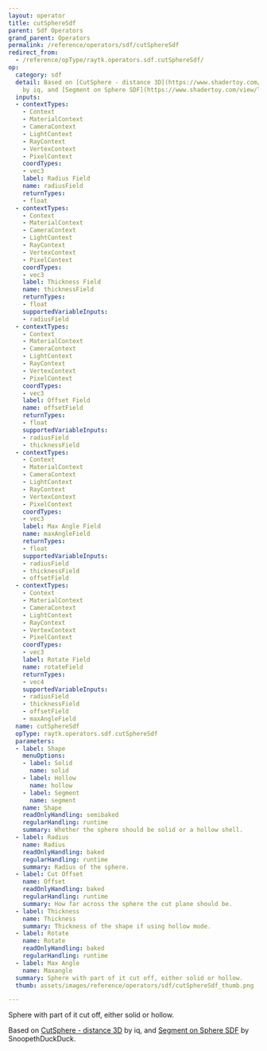 ```yaml
---
layout: operator
title: cutSphereSdf
parent: Sdf Operators
grand_parent: Operators
permalink: /reference/operators/sdf/cutSphereSdf
redirect_from:
  - /reference/opType/raytk.operators.sdf.cutSphereSdf/
op:
  category: sdf
  detail: Based on [CutSphere - distance 3D](https://www.shadertoy.com/view/stKSzc)
    by iq, and [Segment on Sphere SDF](https://www.shadertoy.com/view/lfcyDM) by SnoopethDuckDuck.
  inputs:
  - contextTypes:
    - Context
    - MaterialContext
    - CameraContext
    - LightContext
    - RayContext
    - VertexContext
    - PixelContext
    coordTypes:
    - vec3
    label: Radius Field
    name: radiusField
    returnTypes:
    - float
  - contextTypes:
    - Context
    - MaterialContext
    - CameraContext
    - LightContext
    - RayContext
    - VertexContext
    - PixelContext
    coordTypes:
    - vec3
    label: Thickness Field
    name: thicknessField
    returnTypes:
    - float
    supportedVariableInputs:
    - radiusField
  - contextTypes:
    - Context
    - MaterialContext
    - CameraContext
    - LightContext
    - RayContext
    - VertexContext
    - PixelContext
    coordTypes:
    - vec3
    label: Offset Field
    name: offsetField
    returnTypes:
    - float
    supportedVariableInputs:
    - radiusField
    - thicknessField
  - contextTypes:
    - Context
    - MaterialContext
    - CameraContext
    - LightContext
    - RayContext
    - VertexContext
    - PixelContext
    coordTypes:
    - vec3
    label: Max Angle Field
    name: maxAngleField
    returnTypes:
    - float
    supportedVariableInputs:
    - radiusField
    - thicknessField
    - offsetField
  - contextTypes:
    - Context
    - MaterialContext
    - CameraContext
    - LightContext
    - RayContext
    - VertexContext
    - PixelContext
    coordTypes:
    - vec3
    label: Rotate Field
    name: rotateField
    returnTypes:
    - vec4
    supportedVariableInputs:
    - radiusField
    - thicknessField
    - offsetField
    - maxAngleField
  name: cutSphereSdf
  opType: raytk.operators.sdf.cutSphereSdf
  parameters:
  - label: Shape
    menuOptions:
    - label: Solid
      name: solid
    - label: Hollow
      name: hollow
    - label: Segment
      name: segment
    name: Shape
    readOnlyHandling: semibaked
    regularHandling: runtime
    summary: Whether the sphere should be solid or a hollow shell.
  - label: Radius
    name: Radius
    readOnlyHandling: baked
    regularHandling: runtime
    summary: Radius of the sphere.
  - label: Cut Offset
    name: Offset
    readOnlyHandling: baked
    regularHandling: runtime
    summary: How far across the sphere the cut plane should be.
  - label: Thickness
    name: Thickness
    summary: Thickness of the shape if using hollow mode.
  - label: Rotate
    name: Rotate
    readOnlyHandling: baked
    regularHandling: runtime
  - label: Max Angle
    name: Maxangle
  summary: Sphere with part of it cut off, either solid or hollow.
  thumb: assets/images/reference/operators/sdf/cutSphereSdf_thumb.png

---
```



Sphere with part of it cut off, either solid or hollow.

Based on [CutSphere - distance 3D](https://www.shadertoy.com/view/stKSzc) by iq, and [Segment on Sphere SDF](https://www.shadertoy.com/view/lfcyDM) by SnoopethDuckDuck.